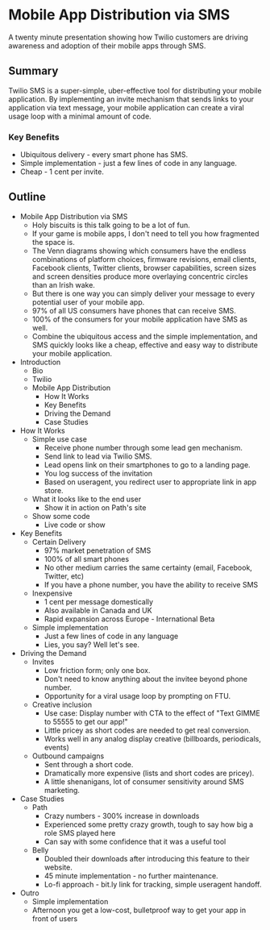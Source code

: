 # Mobile App Distribution via SMS

A twenty minute presentation showing how Twilio customers are driving awareness
and adoption of their mobile apps through SMS.


## Summary

Twilio SMS is a super-simple, uber-effective tool for distributing your mobile
application.  By implementing an invite mechanism that sends links to your
application via text message, your mobile application can create a viral usage
loop with a minimal amount of code.

### Key Benefits

* Ubiquitous delivery - every smart phone has SMS.
* Simple implementation - just a few lines of code in any language.
* Cheap - 1 cent per invite.


## Outline

- Mobile App Distribution via SMS
    - Holy biscuits is this talk going to be a lot of fun.
    - If your game is mobile apps, I don't need to tell you how fragmented the
      space is.
    - The Venn diagrams showing which consumers have the endless combinations of
      platform choices, firmware revisions, email clients, Facebook clients,
      Twitter clients, browser capabilities, screen sizes and screen densities
      produce more overlaying concentric circles than an Irish wake.
    - But there is one way you can simply deliver your message to every
      potential user of your mobile app.
    - 97% of all US consumers have phones that can receive SMS.
    - 100% of the consumers for your mobile application have SMS as well.
    - Combine the ubiquitous access and the simple implementation, and SMS
      quickly looks like a cheap, effective and easy way to distribute your
      mobile application.
- Introduction
    - Bio
    - Twilio
    - Mobile App Distribution
        - How It Works
        - Key Benefits
        - Driving the Demand
        - Case Studies
- How It Works
    - Simple use case
        - Receive phone number through some lead gen mechanism.
        - Send link to lead via Twilio SMS.
        - Lead opens link on their smartphones to go to a landing page.
        - You log success of the invitation
        - Based on useragent, you redirect user to appropriate link in app
          store.
    - What it looks like to the end user
        - Show it in action on Path's site
    - Show some code
        - Live code or show
- Key Benefits
    - Certain Delivery
        - 97% market penetration of SMS
        - 100% of all smart phones
        - No other medium carries the same certainty (email, Facebook, Twitter, etc)
        - If you have a phone number, you have the ability to receive SMS
    - Inexpensive
        - 1 cent per message domestically
        - Also available in Canada and UK
        - Rapid expansion across Europe - International Beta
    - Simple implementation
        - Just a few lines of code in any language
        - Lies, you say?  Well let's see.
- Driving the Demand
    - Invites
        - Low friction form; only one box.
        - Don't need to know anything about the invitee beyond phone number.
        - Opportunity for a viral usage loop by prompting on FTU.
    - Creative inclusion
        - Use case: Display number with CTA to the effect of "Text GIMME to
          55555 to get our app!"
        - Little pricey as short codes are needed to get real conversion.
        - Works well in any analog display creative (billboards, periodicals,
          events)
    - Outbound campaigns
        - Sent through a short code.
        - Dramatically more expensive (lists and short codes are pricey).
        - A little shenanigans, lot of consumer sensitivity around SMS
          marketing.
- Case Studies
    - Path
        - Crazy numbers - 300% increase in downloads
        - Experienced some pretty crazy growth, tough to say how big a role SMS
          played here
        - Can say with some confidence that it was a useful tool 
    - Belly
        - Doubled their downloads after introducing this feature to their
          website.
        - 45 minute implementation - no further maintenance.
        - Lo-fi approach - bit.ly link for tracking, simple useragent handoff.
- Outro
    - Simple implementation
    - Afternoon you get a low-cost, bulletproof way to get your app in front of
      users
